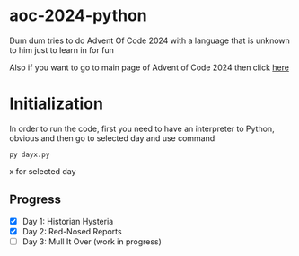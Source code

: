 # aoc-2024-python
Dum dum tries to do Advent Of Code 2024 with a language that is unknown to him just to learn in for fun

Also if you want to go to main page of Advent of Code 2024 then click [here](https://adventofcode.com/2024)

# Initialization
In order to run the code, first you need to have an interpreter to Python, obvious and then go to selected day and use command

```
py dayx.py
```

x for selected day

## Progress
- [x] Day 1: Historian Hysteria
- [x] Day 2: Red-Nosed Reports
- [ ] Day 3: Mull It Over (work in progress)
